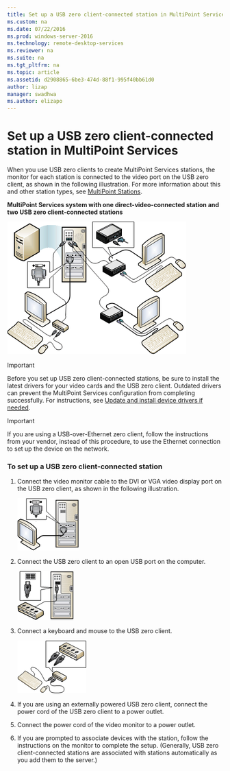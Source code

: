 ```yaml
---
title: Set up a USB zero client-connected station in MultiPoint Services
ms.custom: na
ms.date: 07/22/2016
ms.prod: windows-server-2016
ms.technology: remote-desktop-services
ms.reviewer: na
ms.suite: na
ms.tgt_pltfrm: na
ms.topic: article
ms.assetid: d2908865-6be3-474d-88f1-995f40bb61d0
author: lizap
manager: swadhwa
ms.author: elizapo
---
```

# Set up a USB zero client-connected station in MultiPoint Services
When you use USB zero clients to create MultiPoint Services stations, the monitor for each station is connected to the video port on the USB zero client, as shown in the following illustration. For more information about this and other station types, see [MultiPoint Stations](MultiPoint-services-Stations.md).
  
**MultiPoint Services system with one direct-video-connected station and two USB zero client-connected stations**  
  
![USB zerio-client connected stations](./media/WMS11_diagram7.gif)  
  
> [!IMPORTANT]  
> Before you set up USB zero client-connected stations, be sure to install the latest drivers for your video cards and the USB zero client. Outdated drivers can prevent the MultiPoint Services configuration from completing successfully. For instructions, see [Update and install device drivers if needed](Update-and-install-device-drivers-if-needed.md).  
  
> [!IMPORTANT]  
> If you are using a USB-over-Ethernet zero client, follow the instructions from your vendor, instead of this procedure, to use the Ethernet connection to set up the device on the network.  
  
### To set up a USB zero client-connected station  
  
1.  Connect the video monitor cable to the DVI or VGA video display port on the USB zero client, as shown in the following illustration.  
  
    ![Image of Video connection to USB hub-based system](./media/WMSVideoConnection.gif)  
  
2.  Connect the USB zero client to an open USB port on the computer.  
  
    ![Image of MultiPoint Services USB hub connection](./media/WMSUSBHubConnection.gif)  
  
3.  Connect a keyboard and mouse to the USB zero client.  
  
    ![Image of USB hub input device connections](./media/WMSUSBDeviceConnection.gif)  
  
4.  If you are using an externally powered USB zero client, connect the power cord of the USB zero client to a power outlet.  
  
5.  Connect the power cord of the video monitor to a power outlet.  
  
6.  If you are prompted to associate devices with the station, follow the instructions on the monitor to complete the setup. (Generally, USB zero client-connected stations are associated with stations automatically as you add them to the server.)